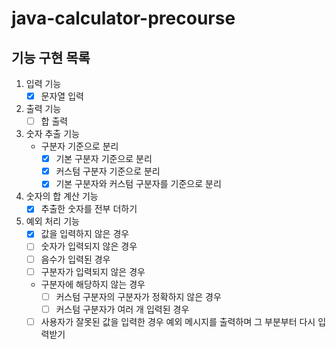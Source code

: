 # java-calculator-precourse

## 기능 구현 목록

1. 입력 기능
    - [x] 문자열 입력
2. 출력 기능
    - [ ] 합 출력
3. 숫자 추출 기능
    - 구분자 기준으로 분리
        - [x] 기본 구분자 기준으로 분리
        - [x] 커스텀 구분자 기준으로 분리
        - [x] 기본 구분자와 커스텀 구분자를 기준으로 분리
4. 숫자의 합 계산 기능
    - [x] 추출한 숫자를 전부 더하기
5. 예외 처리 기능
    - [x] 값을 입력하지 않은 경우
    - [ ] 숫자가 입력되지 않은 경우
    - [ ] 음수가 입력된 경우
    - [ ] 구분자가 입력되지 않은 경우
    - 구분자에 해당하지 않는 경우
        - [ ] 커스텀 구분자의 구분자가 정확하지 않은 경우
        - [ ] 커스텀 구분자가 여러 개 입력된 경우
    - [ ] 사용자가 잘못된 값을 입력한 경우 예외 메시지를 출력하며 그 부분부터 다시 입력받기
